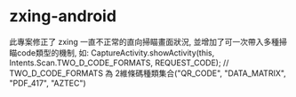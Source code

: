 # zxing-android

此專案修正了 zxing 一直不正常的直向掃瞄畫面狀況, 
並增加了可一次帶入多種掃瞄code類型的機制, 如:
CaptureActivity.showActivity(this, Intents.Scan.TWO_D_CODE_FORMATS, REQUEST_CODE);
// TWO_D_CODE_FORMATS 為 2維條碼種類集合("QR_CODE", "DATA_MATRIX", "PDF_417", "AZTEC")
